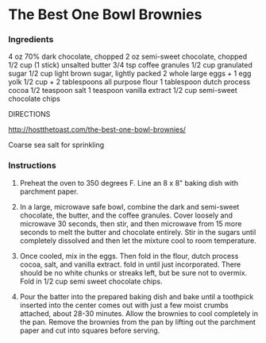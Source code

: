 # The Best One Bowl Brownies

### Ingredients
4 oz 70% dark chocolate, chopped
2 oz semi-sweet chocolate, chopped
1/2 cup (1 stick) unsalted butter
3/4 tsp coffee granules
1/2 cup granulated sugar
1/2 cup light brown sugar, lightly packed
2 whole large eggs + 1 egg yolk
1/2 cup + 2 tablespoons all purpose flour
1 tablespoon dutch process cocoa
1/2 teaspoon salt
1 teaspoon vanilla extract
1/2 cup semi-sweet chocolate chips

DIRECTIONS


http://hostthetoast.com/the-best-one-bowl-brownies/

Coarse sea salt for sprinkling

### Instructions
1. Preheat the oven to 350 degrees F. Line an 8 x 8" baking dish with parchment paper.

2. In a large, microwave safe bowl, combine the dark and semi-sweet chocolate, the butter, and the coffee granules. Cover loosely and microwave 30 seconds, then stir, and then microwave from 15 more seconds to melt the butter and chocolate entirely. Stir in the sugars until completely dissolved and then let the mixture cool to room temperature.

4. Once cooled, mix in the eggs. Then fold in the flour, dutch process cocoa, salt, and vanilla extract. fold in until just incorporated. There should be no white chunks or streaks left, but be sure not to overmix. Fold in 1/2 cup semi sweet chocolate chips.

5. Pour the batter into the prepared baking dish and bake until a toothpick inserted into the center comes out with just a few moist crumbs attached, about 28-30 minutes. Allow the brownies to cool completely in the pan. Remove the brownies from the pan by lifting out the parchment paper and cut into squares before serving.
